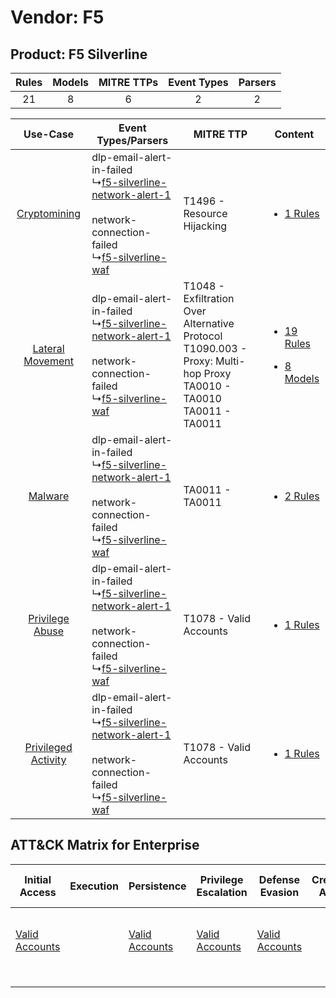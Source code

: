 Vendor: F5
==========
Product: F5 Silverline
----------------------
| Rules | Models | MITRE TTPs | Event Types | Parsers |
|:-----:|:------:|:----------:|:-----------:|:-------:|
|  21   |   8    |     6      |      2      |    2    |

|    Use-Case    | Event Types/Parsers    | MITRE TTP    | Content    |
|:----:| ---- | ---- | ---- |
|        [Cryptomining](../../../UseCases/uc_cryptomining.md)        |  dlp-email-alert-in-failed<br> ↳[f5-silverline-network-alert-1](Ps/pC_f5silverlinenetworkalert1.md)<br><br> network-connection-failed<br> ↳[f5-silverline-waf](Ps/pC_f5silverlinewaf.md)<br> | T1496 - Resource Hijacking<br>    | [<ul><li>1 Rules</li></ul>](RM/r_m_f5_f5_silverline_Cryptomining.md)    |
|    [Lateral Movement](../../../UseCases/uc_lateral_movement.md)    |  dlp-email-alert-in-failed<br> ↳[f5-silverline-network-alert-1](Ps/pC_f5silverlinenetworkalert1.md)<br><br> network-connection-failed<br> ↳[f5-silverline-waf](Ps/pC_f5silverlinewaf.md)<br> | T1048 - Exfiltration Over Alternative Protocol<br>T1090.003 - Proxy: Multi-hop Proxy<br>TA0010 - TA0010<br>TA0011 - TA0011<br> | [<ul><li>19 Rules</li></ul><ul><li>8 Models</li></ul>](RM/r_m_f5_f5_silverline_Lateral_Movement.md) |
|    [Malware](../../../UseCases/uc_malware.md)    |  dlp-email-alert-in-failed<br> ↳[f5-silverline-network-alert-1](Ps/pC_f5silverlinenetworkalert1.md)<br><br> network-connection-failed<br> ↳[f5-silverline-waf](Ps/pC_f5silverlinewaf.md)<br> | TA0011 - TA0011<br>    | [<ul><li>2 Rules</li></ul>](RM/r_m_f5_f5_silverline_Malware.md)    |
|     [Privilege Abuse](../../../UseCases/uc_privilege_abuse.md)     |  dlp-email-alert-in-failed<br> ↳[f5-silverline-network-alert-1](Ps/pC_f5silverlinenetworkalert1.md)<br><br> network-connection-failed<br> ↳[f5-silverline-waf](Ps/pC_f5silverlinewaf.md)<br> | T1078 - Valid Accounts<br>    | [<ul><li>1 Rules</li></ul>](RM/r_m_f5_f5_silverline_Privilege_Abuse.md)    |
| [Privileged Activity](../../../UseCases/uc_privileged_activity.md) |  dlp-email-alert-in-failed<br> ↳[f5-silverline-network-alert-1](Ps/pC_f5silverlinenetworkalert1.md)<br><br> network-connection-failed<br> ↳[f5-silverline-waf](Ps/pC_f5silverlinewaf.md)<br> | T1078 - Valid Accounts<br>    | [<ul><li>1 Rules</li></ul>](RM/r_m_f5_f5_silverline_Privileged_Activity.md)    |

ATT&CK Matrix for Enterprise
----------------------------
| Initial Access                                                      | Execution | Persistence                                                         | Privilege Escalation                                                | Defense Evasion                                                     | Credential Access | Discovery | Lateral Movement | Collection | Command and Control                                                                                                                       | Exfiltration                                                                                | Impact                                                                  |
| ------------------------------------------------------------------- | --------- | ------------------------------------------------------------------- | ------------------------------------------------------------------- | ------------------------------------------------------------------- | ----------------- | --------- | ---------------- | ---------- | ----------------------------------------------------------------------------------------------------------------------------------------- | ------------------------------------------------------------------------------------------- | ----------------------------------------------------------------------- |
| [Valid Accounts](https://attack.mitre.org/techniques/T1078)<br><br> |           | [Valid Accounts](https://attack.mitre.org/techniques/T1078)<br><br> | [Valid Accounts](https://attack.mitre.org/techniques/T1078)<br><br> | [Valid Accounts](https://attack.mitre.org/techniques/T1078)<br><br> |                   |           |                  |            | [Proxy: Multi-hop Proxy](https://attack.mitre.org/techniques/T1090/003)<br><br>[Proxy](https://attack.mitre.org/techniques/T1090)<br><br> | [Exfiltration Over Alternative Protocol](https://attack.mitre.org/techniques/T1048)<br><br> | [Resource Hijacking](https://attack.mitre.org/techniques/T1496)<br><br> |